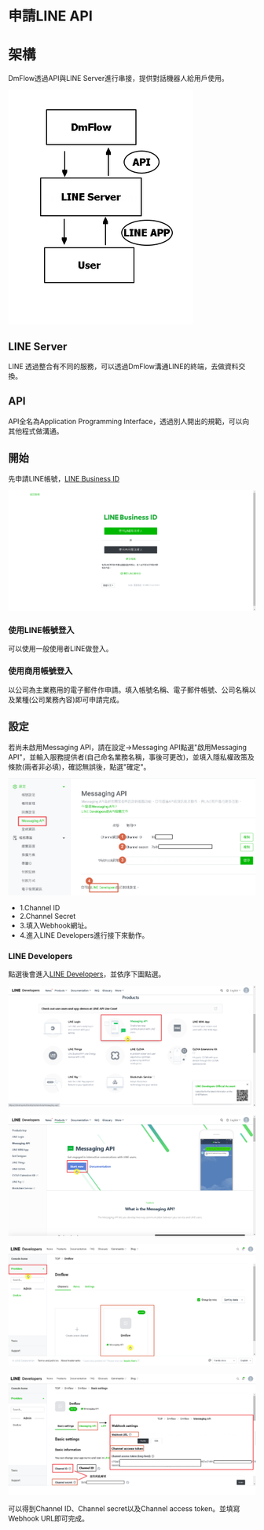 # 申請LINE API

# 架構
DmFlow透過API與LINE Server進行串接，提供對話機器人給用戶使用。

![](../../../../images/line/Image001.png)

## LINE Server

LINE 透過整合有不同的服務，可以透過DmFlow溝通LINE的終端，去做資料交換。

## API

API全名為Application Programming Interface，透過別人開出的規範，可以向其他程式做溝通。

## 開始
先申請LINE帳號，[LINE Business ID](https://account.line.biz/login)

![](../../../../images/line/Image002.png)

### 使用LINE帳號登入
可以使用一般使用者LINE做登入。

### 使用商用帳號登入
以公司為主業務用的電子郵件作申請。填入帳號名稱、電子郵件帳號、公司名稱以及業種(公司業務內容)即可申請完成。

## 設定

若尚未啟用Messaging API，請在設定->Messaging API點選"啟用Messaging API"，並輸入服務提供者(自己命名業務名稱，事後可更改)，並填入隱私權政策及條款(兩者非必填)，確認無誤後，點選"確定"。

![](../../../../images/line/Image003.png)

- 1.Channel ID
- 2.Channel Secret
- 3.填入Webhook網址。
- 4.進入LINE Developers進行接下來動作。

### LINE Developers

點選後會進入[LINE Developers](https://developers.line.biz/en/)，並依序下圖點選。

![](../../../../images/line/Image004.png)

![](../../../../images/line/Image005.png)

![](../../../../images/line/Image006.png)

![](../../../../images/line/Image007.png)

可以得到Channel ID、Channel secret以及Channel access token。並填寫Webhook URL即可完成。
